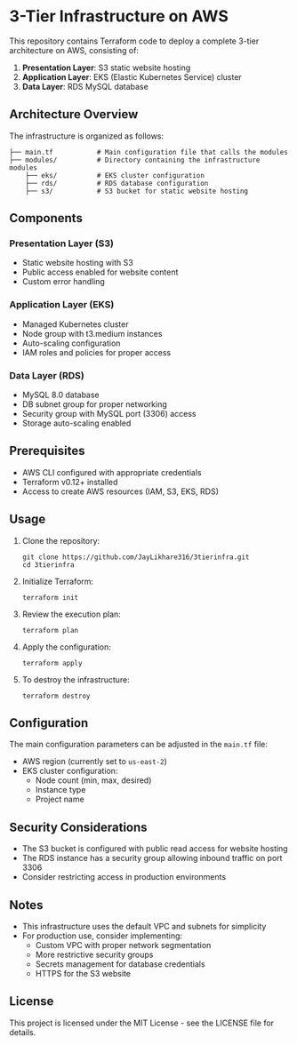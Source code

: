 # 3-Tier Infrastructure on AWS

This repository contains Terraform code to deploy a complete 3-tier architecture on AWS, consisting of:

1. **Presentation Layer**: S3 static website hosting
2. **Application Layer**: EKS (Elastic Kubernetes Service) cluster
3. **Data Layer**: RDS MySQL database

## Architecture Overview

The infrastructure is organized as follows:

```
├── main.tf           # Main configuration file that calls the modules
├── modules/          # Directory containing the infrastructure modules
    ├── eks/          # EKS cluster configuration
    ├── rds/          # RDS database configuration
    ├── s3/           # S3 bucket for static website hosting
```

## Components

### Presentation Layer (S3)
- Static website hosting with S3
- Public access enabled for website content
- Custom error handling

### Application Layer (EKS)
- Managed Kubernetes cluster
- Node group with t3.medium instances
- Auto-scaling configuration
- IAM roles and policies for proper access

### Data Layer (RDS)
- MySQL 8.0 database
- DB subnet group for proper networking
- Security group with MySQL port (3306) access
- Storage auto-scaling enabled

## Prerequisites

- AWS CLI configured with appropriate credentials
- Terraform v0.12+ installed
- Access to create AWS resources (IAM, S3, EKS, RDS)

## Usage

1. Clone the repository:
   ```
   git clone https://github.com/JayLikhare316/3tierinfra.git
   cd 3tierinfra
   ```

2. Initialize Terraform:
   ```
   terraform init
   ```

3. Review the execution plan:
   ```
   terraform plan
   ```

4. Apply the configuration:
   ```
   terraform apply
   ```

5. To destroy the infrastructure:
   ```
   terraform destroy
   ```

## Configuration

The main configuration parameters can be adjusted in the `main.tf` file:

- AWS region (currently set to `us-east-2`)
- EKS cluster configuration:
  - Node count (min, max, desired)
  - Instance type
  - Project name

## Security Considerations

- The S3 bucket is configured with public read access for website hosting
- The RDS instance has a security group allowing inbound traffic on port 3306
- Consider restricting access in production environments

## Notes

- This infrastructure uses the default VPC and subnets for simplicity
- For production use, consider implementing:
  - Custom VPC with proper network segmentation
  - More restrictive security groups
  - Secrets management for database credentials
  - HTTPS for the S3 website

## License

This project is licensed under the MIT License - see the LICENSE file for details.
